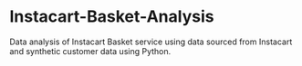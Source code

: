 # Instacart-Basket-Analysis
Data analysis of Instacart Basket service using data sourced from Instacart and synthetic customer data using Python.
